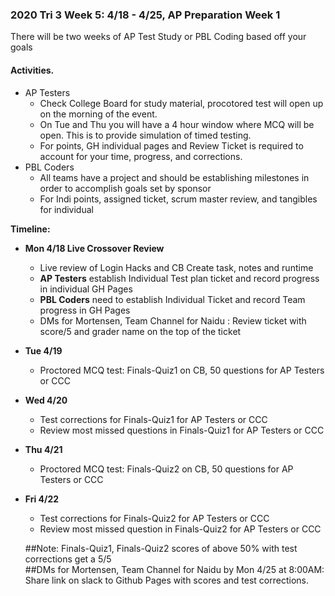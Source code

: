 ### **2020 Tri 3 Week 5: 4/18 - 4/25**, AP Preparation Week 1
There will be two weeks of AP Test Study or PBL Coding based off your goals

#### Activities.
* AP Testers
    * Check College Board for study material, procotored test will open up on the morning of the event.
    * On Tue and Thu you will have a 4 hour window where MCQ will be open.  This is to provide simulation of timed testing.
    * For points, GH individual pages and Review Ticket is required to account for your time, progress, and corrections.
* PBL Coders
    * All teams have a project and should be establishing milestones in order to accomplish goals set by sponsor
    * For Indi points, assigned ticket, scrum master review, and tangibles for individual

**Timeline:**
* **Mon 4/18 Live Crossover Review**
  * Live review of Login Hacks and CB Create task, notes and runtime 
  * **AP Testers** establish Individual Test plan ticket and record progress in individual GH Pages
  * **PBL Coders** need to establish Individual Ticket and record Team progress in GH Pages 
  * DMs for Mortensen, Team Channel for Naidu : Review ticket with score/5 and grader name on the top of the ticket  
* **Tue 4/19**
    * Proctored MCQ test: Finals-Quiz1 on CB, 50 questions for AP Testers or CCC  
* **Wed 4/20**
  * Test corrections for Finals-Quiz1 for AP Testers or CCC    
  * Review most missed questions in Finals-Quiz1 for AP Testers or CCC   
* **Thu 4/21**
    * Proctored MCQ test: Finals-Quiz2 on CB, 50 questions for AP Testers or CCC   
* **Fri 4/22**
  * Test corrections for Finals-Quiz2 for AP Testers or CCC  
  * Review most missed question in Finals-Quiz2 for AP Testers or CCC   
  
  ##Note: Finals-Quiz1, Finals-Quiz2 scores of above 50% with test corrections get a 5/5  
  ##DMs for Mortensen, Team Channel for Naidu by Mon 4/25 at 8:00AM: Share link on slack to Github Pages with scores and test corrections.  
